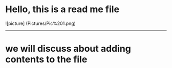 # Hello, this is a read me file </br>

![picture] (Pictures/Pic%201.png)

---------------------------------------------------------------------------------------------


# we will discuss about adding contents to the file
